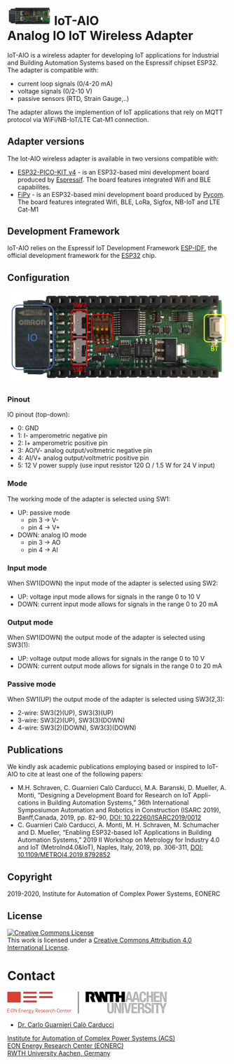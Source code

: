 #  <img src="fig/IoT-AIO.png" width=100 /> IoT-AIO <br/> Analog IO IoT Wireless Adapter

IoT-AIO is a wireless adapter for developing IoT applications for Industrial and Building Automation Systems based on the Espressif chipset ESP32. The adapter is compatible with:
- current loop signals (0/4-20 mA)
- voltage signals (0/2-10 V)
- passive sensors (RTD, Strain Gauge,..)

The adapter allows the implemention of IoT applications that rely on MQTT protocol via WiFi/NB-IoT/LTE Cat-M1 connection.

## Adapter versions
The Iot-AIO wireless adapter is available in two versions compatible with:
- [ESP32-PICO-KIT v4](https://docs.espressif.com/projects/esp-idf/en/latest/esp32/hw-reference/esp32/get-started-pico-kit.html) - is an ESP32-based mini development board produced by [Espressif](https://espressif.com/). The board features integrated Wifi and BLE capabilites.
- [FiPy](https://pycom.io/product/fipy/) - is an ESP32-based mini development board produced by [Pycom](https://pycom.io/). The board features integrated Wifi, BLE, LoRa, Sigfox, NB-IoT and LTE Cat-M1

## Development Framework
IoT-AIO relies on the Espressif IoT Development Framework [ESP-IDF](https://github.com/espressif/esp-idf), the official development framework for the [ESP32](https://espressif.com/en/products/hardware/esp32/overview) chip.

## Configuration
![IoT-AIO Mode](fig/IoT-AIO_mode.png)
### Pinout
IO pinout (top-down):
- 0: GND
- 1: I- amperometric negative pin
- 2: I+ amperometric positive pin
- 3: AO/V- analog output/voltmetric negative pin
- 4: AI/V+ analog output/voltmetric positive pin
- 5: 12 V power supply (use input resistor 120 Ω / 1.5 W for 24 V input)

### Mode
The working mode of the adapter is selected using SW1:
- UP: passive mode
    - pin 3 -> V-
    - pin 4 -> V+
- DOWN: analog IO mode
    - pin 3 -> AO
    - pin 4 -> AI

### Input mode
When SW1(DOWN) the input mode of the adapter is selected using SW2:
- UP: voltage input mode allows for signals in the range 0 to 10 V
- DOWN: current input mode  allows for signals in the range 0 to 20 mA

### Output mode
When SW1(DOWN) the output mode of the adapter is selected using SW3(1):
- UP: voltage output mode allows for signals in the range 0 to 10 V
- DOWN: current output mode  allows for signals in the range 0 to 20 mA

### Passive mode
When SW1(UP) the output mode of the adapter is selected using SW3(2,3):
- 2-wire: SW3(2)(UP), SW3(3)(UP)
- 3-wire: SW3(2)(UP), SW3(3)(DOWN)
- 4-wire: SW3(2)(DOWN), SW3(3)(DOWN)

## Publications

We kindly ask academic publications employing based or inspired to IoT-AIO to cite at least one of the following papers:

- M.H. Schraven, C. Guarnieri Calò Carducci, M.A. Baranski, D. Mueller, A. Monti, “Designing a Development Board for Research on IoT Appli-cations in Building Automation Systems,” 36th International Symposiumon  Automation  and  Robotics  in  Construction  (ISARC  2019),  Banff,Canada, 2019, pp. 82-90, [DOI: 10.22260/ISARC2019/0012](https://doi.org/10.22260/ISARC2019/0012)
- C. Guarnieri Calò Carducci, A. Monti, M. H. Schraven, M. Schumacher and D. Mueller, “Enabling ESP32-based IoT Applications in Building Automation Systems,” 2019 II Workshop on Metrology for Industry 4.0 and IoT (MetroInd4.0&IoT), Naples, Italy, 2019, pp. 306-311, [DOI: 10.1109/METROI4.2019.8792852](https://doi.org/10.1109/METROI4.2019.8792852)

## Copyright

2019-2020, Institute for Automation of Complex Power Systems, EONERC  

## License

<a rel="license" href="http://creativecommons.org/licenses/by/4.0/"><img alt="Creative Commons License" style="border-width:0" src="https://i.creativecommons.org/l/by/4.0/88x31.png" /></a><br />This work is licensed under a <a rel="license" href="http://creativecommons.org/licenses/by/4.0/">Creative Commons Attribution 4.0 International License</a>.

# Contact
[![EONERC ACS Logo](fig/eonerc_logo.png)](http://www.acs.eonerc.rwth-aachen.de)

- [Dr. Carlo Guarnieri Calò Carducci](mailto:cguarnieri@eonerc.rwth-aachen.de)

[Institute for Automation of Complex Power Systems (ACS)](http://www.acs.eonerc.rwth-aachen.de)  
[EON Energy Research Center (EONERC)](http://www.eonerc.rwth-aachen.de)  
[RWTH University Aachen, Germany](http://www.rwth-aachen.de)  
